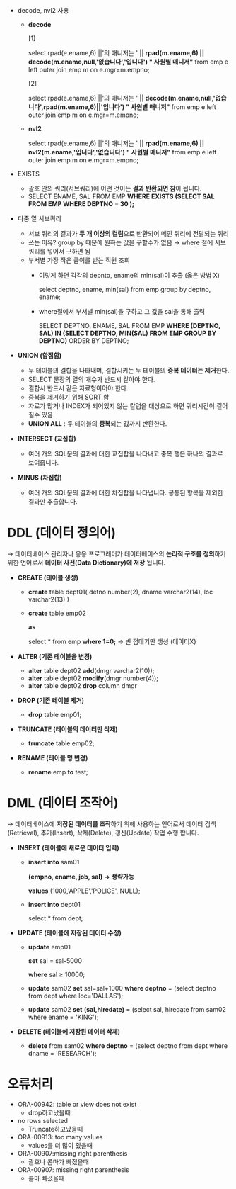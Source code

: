 
- decode, nvl2 사용
    - **decode**
        
        [1]
        
        select rpad(e.ename,6) ||'의 매니저는 ' ||
        **rpad(m.ename,6) || decode(m.ename,null,'없습니다','입니다') " 사원별 매니저"**
        from emp e left outer join emp m
        on e.mgr=m.empno;
        
        [2] 
        
        select rpad(e.ename,6) ||'의 매니저는 ' ||
        **decode(m.ename,null,'없습니다',rpad(m.ename,6)||'입니다') " 사원별 매니저"**
        from emp e left outer join emp m
        on e.mgr=m.empno;
        
    - **nvl2**
        
        select rpad(e.ename,6) ||'의 매니저는 ' ||
        **rpad(m.ename,6) || nvl2(m.ename,'입니다','없습니다') " 사원별 매니저"**
        from emp e left outer join emp m
        on e.mgr=m.empno;
        
- EXISTS
    - 괄호 안의 쿼리(서브쿼리)에 어떤 것이든 **결과 반환되면 참**이 됩니다.
    - SELECT ENAME, SAL
    FROM EMP
    **WHERE EXISTS (SELECT SAL
                             FROM EMP
                             WHERE DEPTNO = 30 );**
- 다중 열 서브쿼리
    - 서브 쿼리의 결과가 **두 개 이상의 컬럼**으로 반환되어 메인 쿼리에 전달되는 쿼리
    - 쓰는 이유? group by 때문에 원하는 값을 구할수가 없음 → where 절에 서브쿼리를 넣어서 구하면 됨
    - 부서별 가장 작은 급여를 받는 직원 조회
        - 이렇게 하면 각각의 depnto, ename의 min(sal)이 추출 (옳은 방법 X)
            
            select deptno, ename, min(sal)
            from emp
            group by deptno, ename;
            
        - where절에서 부서별 min(sal)을 구하고 그 값을 sal을 통해 출력
            
            SELECT DEPTNO, ENAME, SAL
            FROM EMP
            **WHERE (DEPTNO, SAL) IN (SELECT DEPTNO, MIN(SAL)
                                                       FROM EMP
                                                       GROUP BY DEPTNO)**
            ORDER BY DEPTNO;
            
- **UNION (합집합)**
    - 두 테이블의 결합을 나타내며, 결합시키는 두 테이블의 **중복 데이터는 제거**한다.
    - SELECT 문장의 열의 개수가 반드시 같아야 한다.
    - 결합시 반드시 같은 자료형이어야 한다.
    - 중복을 제거하기 위해 SORT 함
    - 자료가 많거나 INDEX가 되어있지 않는 칼럼을 대상으로 하면 쿼리시간이 길어질수 있음
    - **UNION ALL** : 두 테이블의 **중복**되는 값까지 반환한다.
- **INTERSECT (교집합)**
    - 여러 개의 SQL문의 결과에 대한 교집합을 나타내고 중복 행은 하나의 결과로 보여줍니다.
- **MINUS (차집합)**
    - 여러 개의 SQL문의 결과에 대한 차집합을 나타냅니다. 공통된 항목을 제외한 결과만 추출합니다.

# DDL (데이터 정의어)

→ 데이터베이스 관리자나 응용 프로그래머가 데이터베이스의 **논리적 구조를 정의**하기 위한 언어로서 **데이터 사전(Data Dictionary)에 저장** 됩니다.

- **CREATE (테이블 생성)**
    - **create** table dept01(
      detno number(2),
      dname varchar2(14),
      loc varchar2(13)
    )
    - **create** table emp02
        
        **as**
        
        select * from emp **where 1=0;** → 빈 껍데기만 생성 (데이터X)
        
- **ALTER (기존 테이블을 변경)**
    - **alter** table dept02
    **add**(dmgr varchar2(10));
    - **alter** table dept02
    **modify**(dmgr number(4));
    - **alter** table dept02
    **drop** column dmgr
- **DROP (기존 테이블 제거)**
    - **drop** table emp01;
- **TRUNCATE (테이블의 데이터만 삭제)**
    - **truncate** table emp02;
- **RENAME (테이블 명 변경)**
    - **rename** emp **to** test;

# DML (데이터 조작어)

→ 데이터베이스에 **저장된 데이터를 조작**하기 위해 사용하는 언어로서 데이터 검색(Retrieval), 추가(Insert), 삭제(Delete), 갱신(Update) 작업 수행 합니다.

- **INSERT (테이블에 새로운 데이터 입력)**
    - **insert into** sam01
        
        **(empno, ename, job, sal)      → 생략가능**
        
        **values** (1000,'APPLE','POLICE', NULL);
        
    - **insert into** dept01
        
        select * from dept;
        
- **UPDATE (테이블에 저장된 데이터 수정)**
    - **update** emp01
        
        **set** sal = sal-5000
        
        **where** sal ≥ 10000;
        
    - **update** sam02
    **set** sal=sal+1000
    **where deptno** = (select deptno
                               from dept
                               where loc='DALLAS');
    - **update** sam02
    **set** **(sal,hiredate)** = (select sal, hiredate
                                   from sam02
                                   where ename = 'KING');
- **DELETE (테이블에 저장된 데이터 삭제)**
    - **delete** from sam02
    **where deptno** = (select deptno
                               from dept
                               where dname = 'RESEARCH');

# 오류처리

- ORA-00942: table or view does not exist
    - drop하고났을때
- no rows selected
    - Truncate하고났을때
- ORA-00913: too many values
    - values를 더 많이 줬을때
- ORA-00907:missing right parenthesis
    - 괄호나 콤마가 빠졌을때
- ORA-00907: missing right parenthesis
    - 콤마 빠졌을때
